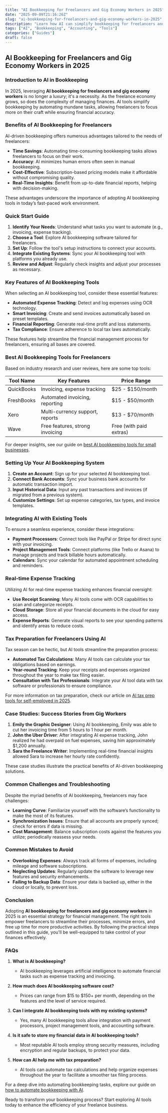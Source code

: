 ```yaml
---
title: "AI Bookkeeping for Freelancers and Gig Economy Workers in 2025"
date: "2025-09-09T21:16:26Z"
slug: "ai-bookkeeping-for-freelancers-and-gig-economy-workers-in-2025"
description: "Learn how AI can simplify bookkeeping for freelancers and gig workers, ensuring better organization and time savings in 2025."
tags: ["AI", "Bookkeeping", "Accounting", "Tools"]
categories: ["Guides"]
draft: false
---
```


## AI Bookkeeping for Freelancers and Gig Economy Workers in 2025

### Introduction to AI in Bookkeeping

In 2025, leveraging **AI bookkeeping for freelancers and gig economy workers** is no longer a luxury; it's a necessity. As the freelance economy grows, so does the complexity of managing finances. AI tools simplify bookkeeping by automating mundane tasks, allowing freelancers to focus more on their craft while ensuring financial accuracy.

### Benefits of AI Bookkeeping for Freelancers

AI-driven bookkeeping offers numerous advantages tailored to the needs of freelancers:

- **Time Savings**: Automating time-consuming bookkeeping tasks allows freelancers to focus on their work.
- **Accuracy**: AI minimizes human errors often seen in manual bookkeeping.
- **Cost-Effective**: Subscription-based pricing models make it affordable without compromising quality.
- **Real-Time Insights**: Benefit from up-to-date financial reports, helping with decision-making.

These advantages underscore the importance of adopting AI bookkeeping tools in today’s fast-paced work environment.

### Quick Start Guide

1. **Identify Your Needs**: Understand what tasks you want to automate (e.g., invoicing, expense tracking).
2. **Choose a Tool**: Explore AI bookkeeping software tailored for freelancers.
3. **Set Up**: Follow the tool's setup instructions to connect your accounts.
4. **Integrate Existing Systems**: Sync your AI bookkeeping tool with platforms you already use.
5. **Review and Adjust**: Regularly check insights and adjust your processes as necessary.

### Key Features of AI Bookkeeping Tools

When selecting an AI bookkeeping tool, consider these essential features:

- **Automated Expense Tracking**: Detect and log expenses using OCR technology.
- **Smart Invoicing**: Create and send invoices automatically based on preset templates.
- **Financial Reporting**: Generate real-time profit and loss statements.
- **Tax Compliance**: Ensure adherence to local tax laws automatically.
  
These features help streamline the financial management process for freelancers, ensuring all bases are covered.

### Best AI Bookkeeping Tools for Freelancers

Based on industry research and user reviews, here are some top tools:

| Tool Name        | Key Features                      | Price Range        |
|------------------|-----------------------------------|---------------------|
| QuickBooks       | Invoicing, expense tracking       | $25 - $150/month     |
| FreshBooks       | Automated invoicing, reporting    | $15 - $50/month      |
| Xero             | Multi-currency support, reports   | $13 - $70/month      |
| Wave             | Free features, strong invoicing   | Free (with paid extras)  |

For deeper insights, see our guide on [best AI bookkeeping tools for small businesses](posts/best-ai-bookkeeping-tools-for-small-businesses-2025/).

### Setting Up Your AI Bookkeeping System

1. **Create an Account**: Sign up for your selected AI bookkeeping tool.
2. **Connect Bank Accounts**: Sync your business bank accounts for automatic transaction import.
3. **Input Historical Data**: Input any past transactions and invoices (if migrated from a previous system).
4. **Customize Settings**: Set up expense categories, tax types, and invoice templates.

### Integrating AI with Existing Tools

To ensure a seamless experience, consider these integrations:

- **Payment Processors**: Connect tools like PayPal or Stripe for direct sync with your invoicing.
- **Project Management Tools**: Connect platforms (like Trello or Asana) to manage projects and track billable hours automatically.
- **Calendars**: Sync your calendar for automated appointment scheduling and reminders.

### Real-time Expense Tracking

Utilizing AI for real-time expense tracking enhances financial oversight:

- **Use Receipt Scanning**: Many AI tools come with OCR capabilities to scan and categorize receipts.
- **Cloud Storage**: Store all your financial documents in the cloud for easy access.
- **Expense Reports**: Generate visual reports to see your spending patterns and identify areas to reduce costs.

### Tax Preparation for Freelancers Using AI

Tax season can be hectic, but AI tools streamline the preparation process:

- **Automated Tax Calculations**: Many AI tools can calculate your tax obligations based on earnings.
- **Year-round Tracking**: Keep your receipts and expenses organized throughout the year to make tax filing easier.
- **Consultation with Tax Professionals**: Integrate your AI tool data with tax software or professionals to ensure compliance.

For more information on tax preparation, check our article on [AI tax prep tools for self-employed in 2025](posts/ai-tax-prep-tools-for-self-employed-in-2025/).

### Case Studies: Success Stories from Gig Workers

1. **Emily the Graphic Designer**: Using AI bookkeeping, Emily was able to cut her invoicing time from 5 hours to 1 hour per month.
2. **John the Uber Driver**: After integrating AI expense tracking, John realized he had overpaid on fuel expenses, saving him approximately $1,200 annually.
3. **Sara the Freelance Writer**: Implementing real-time financial insights allowed Sara to increase her hourly rate confidently.

These case studies illustrate the practical benefits of AI-driven bookkeeping solutions.

### Common Challenges and Troubleshooting

Despite the myriad benefits of AI bookkeeping, freelancers may face challenges:

- **Learning Curve**: Familiarize yourself with the software’s functionality to make the most of its features.
- **Synchronization Issues**: Ensure that all accounts are properly synced; check for errors if data is missing.
- **Cost Management**: Balance subscription costs against the features you utilize; periodically reassess your needs.

### Common Mistakes to Avoid

- **Overlooking Expenses**: Always track all forms of expenses, including mileage and software subscriptions.
- **Neglecting Updates**: Regularly update the software to leverage new features and security enhancements.
- **Failing to Backup Data**: Ensure your data is backed up, either in the cloud or locally, to prevent loss.

### Conclusion

Adopting **AI bookkeeping for freelancers and gig economy workers** in 2025 is an essential strategy for financial management. The right tools empower freelancers to streamline their processes, minimize errors, and free up time for more productive activities. By following the practical steps outlined in this guide, you'll be well-equipped to take control of your finances effectively.

### FAQs

1. **What is AI bookkeeping?**
   - AI bookkeeping leverages artificial intelligence to automate financial tasks such as expense tracking and invoicing.

2. **How much does AI bookkeeping software cost?**
   - Prices can range from $15 to $150+ per month, depending on the features and the level of service required.

3. **Can I integrate AI bookkeeping tools with my existing systems?**
   - Yes, many AI bookkeeping tools allow integration with payment processors, project management tools, and accounting software.

4. **Is it safe to store my financial data in AI bookkeeping tools?**
   - Most reputable AI tools employ strong security measures, including encryption and regular backups, to protect your data.

5. **How can AI help me with tax preparation?**
   - AI tools can automate tax calculations and help organize expenses throughout the year to facilitate a smoother tax filing process.

For a deep dive into automating bookkeeping tasks, explore our guide on [how to automate bookkeeping with AI](posts/how-to-automate-bookkeeping-with-ai-quickbooks-receipt-ocr/). 

Ready to transform your bookkeeping process? Start exploring AI tools today to enhance the efficiency of your freelance business.
